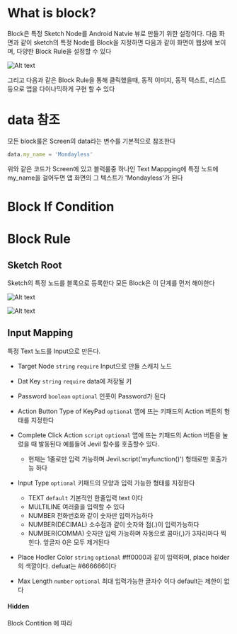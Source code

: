 # What is block?

Block은 특정 Sketch Node를 Android Natvie 뷰로 만들기 위한 설정이다. 다음 화면과 같이 sketch의 특정 Node를 Block을 지정하면 다음과 같이 화면이 웹상에 보이며, 다양한 Block Rule을 설정할 수 있다

![Alt text](block-screen.png)

그리고 다음과 같은 Block Rule을 통해 클릭했을때, 동적 이미지, 동적 텍스트, 리스트 등으로 앱을 다이나믹하게 구현 할 수 있다

# data 참조
모든 block룰은 Screen의 data라는 변수를 기본적으로 참조한다

```javascript
data.my_name = 'Mondayless'
```
위와 같은 코드가 Screen에 있고 블럭룰중 하나인 Text Mappging에 특정 노드에 my_name을 걸어두면 
앱 화면의 그 텍스트가 'Mondayless'가 된다



# Block If Condition 

# Block Rule

## Sketch Root

Sketch의 특정 노드를 블록으로 등록한다
모든 Block은 이 단계를 먼저 해야한다

![Alt text](block_sketch_root.png)

![Alt text](block_node_select.png)

## Input Mapping

특정 Text 노드를 Input으로 만든다. 

- Target Node `string` `require` Input으로 만들 스캐치 노드 
- Dat Key `string` `require` data에 저장될 키
- Password `boolean` `optional` 인풋이 Password가 된다
- Action Button Type of KeyPad `optional` 앱에 뜨는 키패드의 Action 버튼의 형태를 지정한다
- Complete Click Action `script` `optional` 
앱에 뜨는 키패드의 Action 버튼을 눌렀을 때 발동된다
예를들어 Jevil 함수를 호출할수 있다.
    - 현재는 1줄로만 입력 가능하며 Jevil.script('myfunction()') 형태로만 호출가능 하다

- Input Type `optional` 키패드의 모양과 입력 가능한 형태를 지정한다
    - TEXT `default` 기본적인 한줄입력 text 이다
    - MULTILINE 여러줄을 입력할 수 있다
    - NUMBER 전화번호와 같이 숫자만 입력가능하다
    - NUMBER(DECIMAL) 소수점과 같이 숫자와 점(.)이 입력가능하다
    - NUMBER(COMMA) 숫자만 입력 가능하며 자동으로 콤마(,)가 3자리마다 찍힌다. 앞글자 0은 모두 제거된다

- Place Hodler Color `string` `optional` #ff0000과 같이 입력하며, place holder의 색깔이다. defuat는 #666666이다
- Max Length `number` `optional` 최대 입력가능한 글자수 이다 default는 제한이 없다
    

#### Hidden
Block Contition 에 따라 
